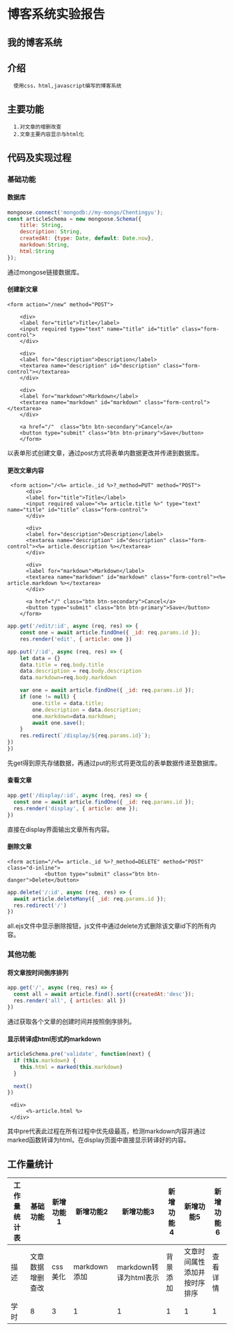 # 博客系统实验报告
## 我的博客系统
## 介绍

      使用css，html,javascript编写的博客系统

## 主要功能
      1.对文章的增删改查
      2.文章主要内容显示与html化

## 代码及实现过程
### 基础功能
#### 数据库
```js
mongoose.connect('mongodb://my-mongo/Chentingyu');
const articleSchema = new mongoose.Schema({
    title: String,
    description: String,
    createdAt: {type: Date, default: Date.now},
    markdown:String,
    html:String
});
```
通过mongose链接数据库。

#### 创建新文章
```ejs
<form action="/new" method="POST">

    <div>
    <label for="title">Title</label>
    <input required type="text" name="title" id="title" class="form-control">
    </div>

    <div>
    <label for="description">Description</label>
    <textarea name="description" id="description" class="form-control"></textarea>
    </div>

    <div>
    <label for="markdown">Markdown</label>
    <textarea name="markdown" id="markdown" class="form-control"></textarea>
    </div>

    <a href="/"  class="btn btn-secondary">Cancel</a>
    <button type="submit" class="btn btn-primary">Save</button>
    </form>
```
以表单形式创建文章，通过post方式将表单内数据更改并传递到数据库。
#### 更改文章内容
```ejs
 <form action="/<%= article._id %>?_method=PUT" method="POST">
      <div>
      <label for="title">Title</label>
      <input required value="<%= article.title %>" type="text" name="title" id="title" class="form-control">
      </div>

      <div>
      <label for="description">Description</label>
      <textarea name="description" id="description" class="form-control"><%= article.description %></textarea>
      </div>

      <div>
      <label for="markdown">Markdown</label>
      <textarea name="markdown" id="markdown" class="form-control"><%= article.markdown %></textarea>
      </div>

      <a href="/" class="btn btn-secondary">Cancel</a>
      <button type="submit" class="btn btn-primary">Save</button>
    </form>
```
```js
app.get('/edit/:id', async (req, res) => {
    const one = await article.findOne({ _id: req.params.id });
    res.render('edit', { article: one })

app.put('/:id', async (req, res) => {
    let data = {}
    data.title = req.body.title
    data.description = req.body.description
    data.markdown=req.body.markdown

    var one = await article.findOne({ _id: req.params.id });
    if (one != null) {
        one.title = data.title;
        one.description = data.description;
        one.markdown=data.markdown;
        await one.save();       
    }  
    res.redirect(`/display/${req.params.id}`);
})
})
```
先get得到原先存储数据，再通过put的形式将更改后的表单数据传递至数据库。
#### 查看文章
```js
app.get('/display/:id', async (req, res) => {
  const one = await article.findOne({ _id: req.params.id });
  res.render('display', { article: one });
})
```
直接在display界面输出文章所有内容。
#### 删除文章
```ejs
<form action="/<%= article._id %>?_method=DELETE" method="POST" class="d-inline">
            <button type="submit" class="btn btn-danger">Delete</button>
```
```js
app.delete('/:id', async (req, res) => {
  await article.deleteMany({ _id: req.params.id });
  res.redirect('/')
})
```
all.ejs文件中显示删除按钮，js文件中通过delete方式删除该文章id下的所有内容。
### 其他功能
#### 将文章按时间倒序排列
```js
app.get('/', async (req, res) => {
  const all = await article.find().sort({createdAt:'desc'});
  res.render('all', { articles: all })
})
```
通过获取各个文章的创建时间并按照倒序排列。
#### 显示转译成html形式的markdown
```js
articleSchema.pre('validate', function(next) {
  if (this.markdown) {
    this.html = marked(this.markdown)
  }

  next()
})
```
```ejs
 <div>
      <%-article.html %>
 </div>
```
其中pre代表此过程在所有过程中优先级最高，检测markdown内容并通过marked函数转译为html。在display页面中直接显示转译好的内容。
## 工作量统计
| 工作量统计表  |  基础功能    | 新增功能1    |   新增功能2    | 新增功能3   | 新增功能4   | 新增功能5   | 新增功能6   |
| -----------  | ----------- | ----------- | -----------    | ----------- | ----------- | ----------- | ----------- |
 描述 | 文章数据增删查改|css美化|markdown添加|markdown转译为html表示|背景添加|文章时间属性添加并按时序排序|查看详情|
| 学时 | 8 | 3|1 | 1 |1|1|1|
